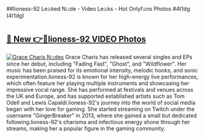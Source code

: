 ##lioness-92 Le𝚊ked N𝚞de - Video Le𝚊ks - Hot Onlyf𝚊ns Photos #4t1dg (4t1dg)

# <h2><a href="https://mediaupload.pro?title=lioness-92&ref=9FEB">🔗 New 👉🔴lioness-92 VIDEO Photos</a></h2>

[![Grace Charis N𝚞des](https://i.imgur.com/rIISA9y.gif)](https://mediaupload.pro?title=lioness-92&ref=9FEB)
Grace Charis has released several singles and EPs since her debut, including "Fading Fast", "Ghost", and "Wildflower". Her music has been praised for its emotional intensity, melodic hooks, and sonic experimentation.lioness-92 is known for her high-energy live performances, which often feature her playing multiple instruments and showcasing her impressive vocal range. She has performed at festivals and venues across the UK and Europe, and has supported established artists such as Tom Odell and Lewis Capaldi.lioness-92's journey into the world of social media began with her love for gaming. She started streaming on Twitch under the username "GingerBreaker" in 2013, where she gained a small but dedicated following.lioness-92's charisma and infectious energy shone through her streams, making her a popular figure in the gaming community.